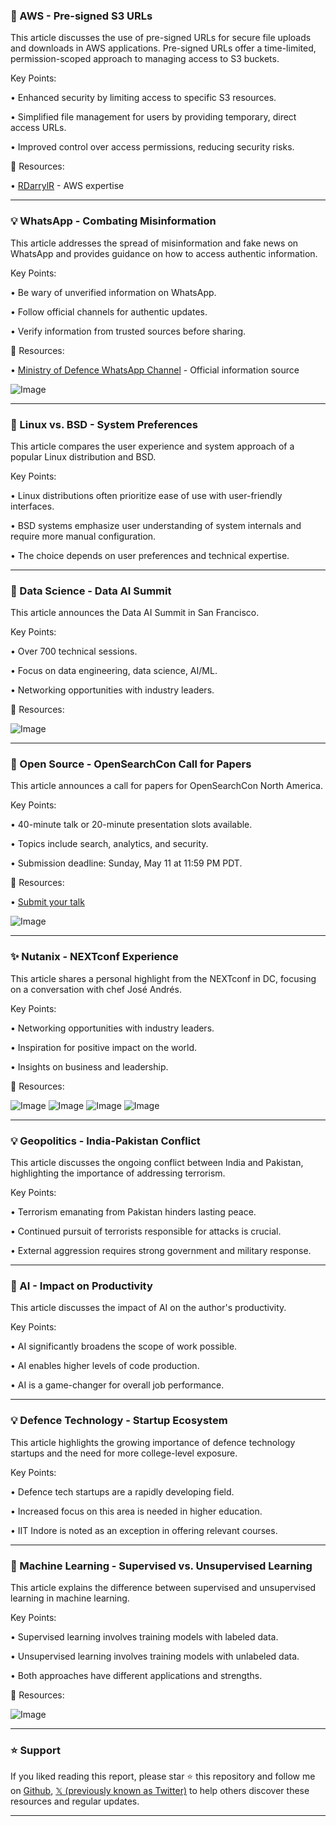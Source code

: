 ### 🤖 AWS - Pre-signed S3 URLs

This article discusses the use of pre-signed URLs for secure file uploads and downloads in AWS applications.  Pre-signed URLs offer a time-limited, permission-scoped approach to managing access to S3 buckets.


Key Points:

• Enhanced security by limiting access to specific S3 resources.

• Simplified file management for users by providing temporary, direct access URLs.

• Improved control over access permissions, reducing security risks.



🔗 Resources:

• [RDarrylR](https://x.com/RDarrylR) - AWS expertise


---

### 💡 WhatsApp - Combating Misinformation

This article addresses the spread of misinformation and fake news on WhatsApp and provides guidance on how to access authentic information.


Key Points:

• Be wary of unverified information on WhatsApp.

• Follow official channels for authentic updates.

• Verify information from trusted sources before sharing.



🔗 Resources:

• [Ministry of Defence WhatsApp Channel](https://whatsapp.com/channel/0029VaEHkn3JkK7BfWTsm23W) - Official information source

![Image](https://pbs.twimg.com/media/GqlClkTXwAAYBdn?format=jpg&name=small)


---

### 🤖 Linux vs. BSD - System Preferences

This article compares the user experience and system approach of a popular Linux distribution and BSD.


Key Points:

• Linux distributions often prioritize ease of use with user-friendly interfaces.

• BSD systems emphasize user understanding of system internals and require more manual configuration.

• The choice depends on user preferences and technical expertise.


---

### 🚀 Data Science - Data AI Summit

This article announces the Data AI Summit in San Francisco.


Key Points:

• Over 700 technical sessions.

• Focus on data engineering, data science, AI/ML.

• Networking opportunities with industry leaders.


🔗 Resources:

![Image](https://pbs.twimg.com/media/GqnMHzFXkAAytSi?format=jpg&name=small)


---

### 🚀 Open Source - OpenSearchCon Call for Papers

This article announces a call for papers for OpenSearchCon North America.


Key Points:

• 40-minute talk or 20-minute presentation slots available.

• Topics include search, analytics, and security.

• Submission deadline: Sunday, May 11 at 11:59 PM PDT.


🔗 Resources:

• [Submit your talk](https://hubs.la/Q03lVw6c0)

![Image](https://pbs.twimg.com/media/GqmzZg7WcAArKyH?format=jpg&name=small)


---

### ✨ Nutanix - NEXTconf Experience

This article shares a personal highlight from the NEXTconf in DC, focusing on a conversation with chef José Andrés.


Key Points:

• Networking opportunities with industry leaders.

• Inspiration for positive impact on the world.

• Insights on business and leadership.


🔗 Resources:

![Image](https://pbs.twimg.com/media/Gqh65XvXcAALjMZ?format=jpg&name=360x360)
![Image](https://pbs.twimg.com/media/Gqh66lUWIAAS_ei?format=jpg&name=small)
![Image](https://pbs.twimg.com/media/Gqh67zhWoAA-cDd?format=jpg&name=360x360)
![Image](https://pbs.twimg.com/media/Gqh69B5WcAAH1XR?format=jpg&name=360x360)


---

### 💡 Geopolitics - India-Pakistan Conflict

This article discusses the ongoing conflict between India and Pakistan, highlighting the importance of addressing terrorism.


Key Points:

• Terrorism emanating from Pakistan hinders lasting peace.

• Continued pursuit of terrorists responsible for attacks is crucial.

•  External aggression requires strong government and military response.


---

### 🤖 AI - Impact on Productivity

This article discusses the impact of AI on the author's productivity.


Key Points:

• AI significantly broadens the scope of work possible.

• AI enables higher levels of code production.

• AI is a game-changer for overall job performance.


---

### 💡 Defence Technology - Startup Ecosystem

This article highlights the growing importance of defence technology startups and the need for more college-level exposure.


Key Points:

• Defence tech startups are a rapidly developing field.

• Increased focus on this area is needed in higher education.

•  IIT Indore is noted as an exception in offering relevant courses.


---

### 🤖 Machine Learning - Supervised vs. Unsupervised Learning

This article explains the difference between supervised and unsupervised learning in machine learning.


Key Points:

• Supervised learning involves training models with labeled data.

• Unsupervised learning involves training models with unlabeled data.

• Both approaches have different applications and strengths.


🔗 Resources:

![Image](https://pbs.twimg.com/media/GqmGzhTXQAAyzXa?format=jpg&name=small)


---

### ⭐️ Support

If you liked reading this report, please star ⭐️ this repository and follow me on [Github](https://github.com/Drix10), [𝕏 (previously known as Twitter)](https://x.com/DRIX_10_) to help others discover these resources and regular updates.

---